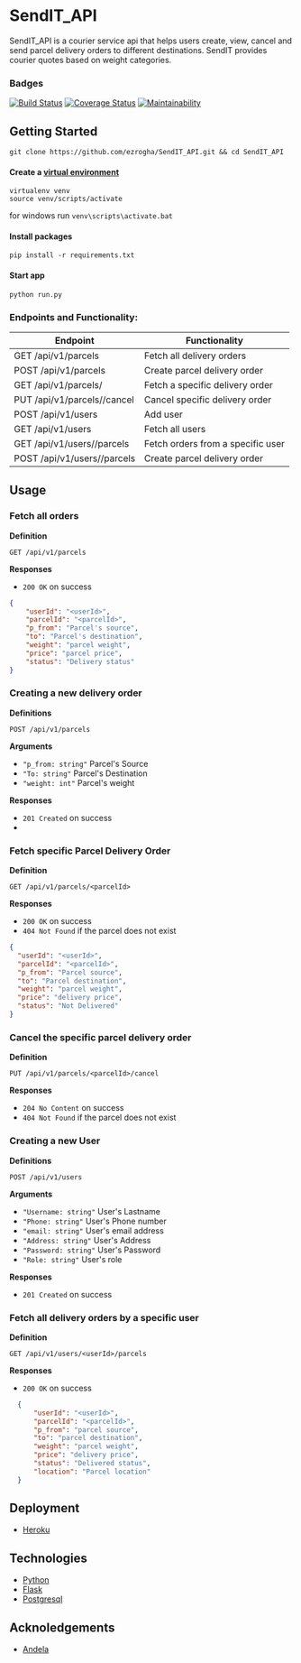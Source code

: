 # SendIT_API

SendIT_API is a courier service api that helps users create, view, cancel and send parcel delivery orders to different destinations. SendIT provides courier quotes based on weight categories.

### Badges
 [![Build Status](https://travis-ci.org/ezrogha/SendIT_API.svg?branch=ft-challenge-3)](https://travis-ci.org/ezrogha/SendIT_API)
 [![Coverage Status](https://coveralls.io/repos/github/ezrogha/SendIT_API/badge.svg?branch=ft-challenge-3)](https://coveralls.io/github/ezrogha/SendIT_API?branch=ft-challenge-3)
 [![Maintainability](https://api.codeclimate.com/v1/badges/39caaa1fe94e4554a26c/maintainability)](https://codeclimate.com/github/ezrogha/SendIT_API/maintainability)

## Getting Started
```
git clone https://github.com/ezrogha/SendIT_API.git && cd SendIT_API
```

#### Create a [virtual environment](https://virtualenv.pypa.io/en/latest/userguide/)
```
virtualenv venv
source venv/scripts/activate
```
for windows run ```venv\scripts\activate.bat```

#### Install packages
```
pip install -r requirements.txt
```
#### Start app
```
python run.py
```

### Endpoints and Functionality:
| Endpoint                             | Functionality                    |
| ---------                            |---------------                   |
| GET /api/v1/parcels                  | Fetch all delivery orders        |
| POST /api/v1/parcels                 | Create parcel delivery order     |
| GET /api/v1/parcels/<parcelId>       | Fetch a specific delivery order  |
| PUT /api/v1/parcels/<parcelId>/cancel| Cancel specific delivery order   |
| POST /api/v1/users                   | Add user                         |
| GET /api/v1/users                    | Fetch all users                  | 
| GET /api/v1/users/<userId>/parcels   | Fetch orders from a specific user|
| POST /api/v1/users/<userId>/parcels  | Create parcel delivery order     |
 
## Usage

### Fetch all orders

**Definition**

`GET /api/v1/parcels`

**Responses**

- `200 OK` on success

```json
{
    "userId": "<userId>",
    "parcelId": "<parcelId>",
    "p_from": "Parcel's source",
    "to": "Parcel's destination",
    "weight": "parcel weight",
    "price": "parcel price",
    "status": "Delivery status"
}

```

### Creating a new delivery order

**Definitions**

`POST /api/v1/parcels`

**Arguments**

- `"p_from: string"` Parcel's Source
- `"To: string"` Parcel's Destination
- `"weight: int"` Parcel's weight

**Responses** 

- `201 Created` on success
- 

### Fetch specific Parcel Delivery Order

**Definition**

`GET /api/v1/parcels/<parcelId>`

**Responses**

- `200 OK` on success
- `404 Not Found` if the parcel does not exist

```json
{
  "userId": "<userId>",
  "parcelId": "<parcelId>",
  "p_from": "Parcel source",
  "to": "Parcel destination",
  "weight": "parcel weight",
  "price": "delivery price",
  "status": "Not Delivered"
}
```

### Cancel the specific parcel delivery order

**Definition**

`PUT /api/v1/parcels/<parcelId>/cancel`

**Responses**

- `204 No Content` on success
- `404 Not Found` if the parcel does not exist

### Creating a new User

**Definitions**

`POST /api/v1/users`

**Arguments**

- `"Username: string"` User's Lastname
- `"Phone: string"` User's Phone number
- `"email: string"` User's email address
- `"Address: string"` User's Address
- `"Password: string"` User's Password
- `"Role: string"` User's role

**Responses** 
- `201 Created` on success

### Fetch all delivery orders by a specific user

**Definition**

`GET /api/v1/users/<userId>/parcels`

**Responses**

- `200 OK` on success

```json
  {
      "userId": "<userId>",
      "parcelId": "<parcelId>",
      "p_from": "parcel source",
      "to": "parcel destination",
      "weight": "parcel weight",
      "price": "delivery price",
      "status": "Delivered status",
      "location": "Parcel location"
  }
```

## Deployment
- [Heroku](https://sendit-challenge3.herokuapp.com/api/v2/)

## Technologies
- [Python](https://www.python.org/)
- [Flask](http://flask.pocoo.org/)
- [Postgresql](https://www.postgresql.org/)

## Acknoledgements
- [Andela](https://andela.com/)
